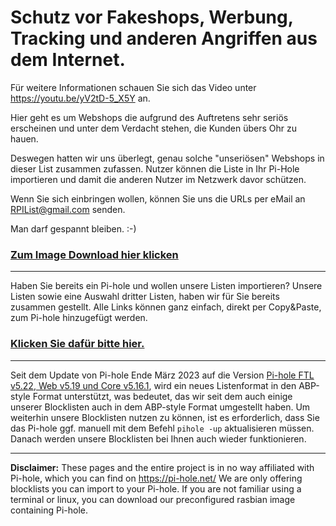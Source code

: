 # Schutz vor Fakeshops, Werbung, Tracking und anderen Angriffen aus dem Internet.

Für weitere Informationen schauen Sie sich das Video unter https://youtu.be/yV2tD-5_X5Y an.

Hier geht es um Webshops die aufgrund des Auftretens sehr seriös erscheinen und unter dem Verdacht stehen, die Kunden übers Ohr zu hauen.

Deswegen hatten wir uns überlegt, genau solche "unseriösen" Webshops in dieser List zusammen zufassen. Nutzer können die Liste in Ihr Pi-Hole importieren und damit die anderen Nutzer im Netzwerk davor schützen.

Wenn Sie sich einbringen wollen, können Sie uns die URLs per eMail an RPIList@gmail.com senden. 

Man darf gespannt bleiben. :-)

### <a href="./Download.md">Zum Image Download hier klicken</A>

-----

Haben Sie bereits ein Pi-hole und wollen unsere Listen importieren? Unsere Listen sowie eine Auswahl dritter Listen, 
haben wir für Sie bereits zusammen gestellt. Alle Links können ganz einfach, direkt per Copy&Paste, zum Pi-hole hinzugefügt werden.

### <a href="./Blocklisten.md">Klicken Sie dafür bitte hier.</A>

-----

Seit dem Update von Pi-hole Ende März 2023 auf die Version [Pi-hole FTL v5.22, Web v5.19 und Core v5.16.1](https://pi-hole.net/blog/2023/03/22/pi-hole-ftl-v5-22-web-v5-19-and-core-v5-16-1-released/), wird ein neues Listenformat in den ABP-style Format unterstützt, was bedeutet, das wir seit dem auch einige unserer Blocklisten auch in dem ABP-style Format umgestellt haben. Um weiterhin unsere Blocklisten nutzen zu können, ist es erforderlich, dass Sie das Pi-hole ggf. manuell mit dem Befehl `pihole -up` aktualisieren müssen. Danach werden unsere Blocklisten bei Ihnen auch wieder funktionieren.

-----

**Disclaimer:** These pages and the entire project is in no way affiliated with Pi-hole, which you can find on https://pi-hole.net/ 
We are only offering blocklists you can import to your Pi-hole. If you are not familiar using a terminal or linux, you can download our preconfigured rasbian image containing Pi-hole.
